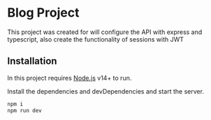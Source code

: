 # Blog Project

This project was created for will configure the API with express and typescript, also create the functionality of sessions with JWT

## Installation

In this project requires [Node.js](https://nodejs.org/) v14+ to run.

Install the dependencies and devDependencies and start the server.

```sh
npm i
npm run dev
```

